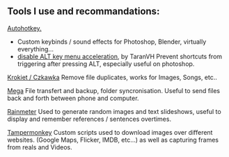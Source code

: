 ## Tools I use and recommandations:

[Autohotkey.](https://www.autohotkey.com/)
  - Custom keybinds / sound effects for Photoshop, Blender, virtually everything...
  - [disable ALT key menu acceleration](https://github.com/TaranVH/2nd-keyboard/blob/master/Taran's_Windows_Mods/Alt_menu_acceleration_DISABLER.ahk), by TaranVH
      Prevent shortcuts from triggering after pressing ALT, especially useful on photoshop.

[Krokiet / Czkawka](https://github.com/qarmin/czkawka/tree/master)
  Remove file duplicates, works for Images, Songs, etc..
  
[Mega](https://mega.io/)
  File transfert and backup, folder syncronisation. Useful to send files back and forth between phone and computer.

[Rainmeter](https://www.rainmeter.net/)
  Used to generate random images and text slideshows, useful to display and remember references / sentences overtimes.

[Tampermonkey](https://www.tampermonkey.net/)
  Custom scripts used to download images over different websites. (Google Maps, Flicker, IMDB, etc...) as well as capturing frames from reals and Videos.




